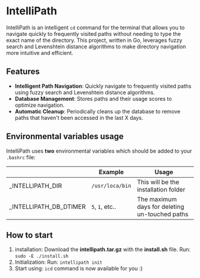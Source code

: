 # IntelliPath

IntelliPath is an intelligent `cd` command for the terminal that allows you to navigate quickly to frequently visited paths without needing to type the exact name of the directory. This project, written in Go, leverages fuzzy search and Levenshtein distance algorithms to make directory navigation more intuitive and efficient.


## Features

- **Intelligent Path Navigation**: Quickly navigate to frequently visited paths using fuzzy search and Levenshtein distance algorithms.
- **Database Management**: Stores paths and their usage scores to optimize navigation.
- **Automatic Cleanup**: Periodically cleans up the database to remove paths that haven't been accessed in the last X days.

## Environmental variables usage 

IntelliPath uses **two**  environmental variables which should be added to your `.bashrc` file:

|                |Example                          |Usage                         |
|----------------|-------------------------------|-----------------------------|
|_INTELLIPATH_DIR|`/usr/loca/bin`            |This will be the installation folder            |
|_INTELLIPATH_DB_DTIMER          |`5`, `1`, etc..            |The maximum days for deleting un-touched paths            |

## How to start

1. installation:
	Download the **intellipath.tar.gz** with the **install.sh** file.
	Run: `sudo -E ./install.sh` 
2. Initialization:
	Run: `intellipath init`
3. Start using:
	`icd` command is now available for you :)
